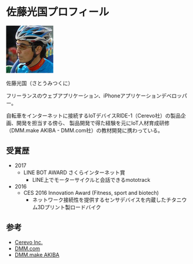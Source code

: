 # 佐藤光国プロフィール

![profile image](./me.jpg)

佐藤光国（さとうみつくに）

フリーランスのウェブアプリケーション、iPhoneアプリケーションデベロッパー。

自転車をインターネットに接続するIoTデバイスRIDE-1（Cerevo社）の製品企画、開発を担当する傍ら、
製品開発で得た経験を元にIoT人材育成研修（DMM.make AKIBA - DMM.com社）の教材開発に携わっている。

## 受賞歴

- 2017
    - LINE BOT AWARD さくらインターネット賞
        - LINE上でモーターサイクルと会話できるmototrack
- 2016
    - CES 2016 Innovation Award (Fitness, sport and biotech)
        - ネットワーク接続性を提供するセンサデバイスを内蔵したチタニウム3Dプリント製ロードバイク

## 参考

- [Cerevo Inc.](http://cerevo.com)
- [DMM.com](http://www.dmm.com/)
- [DMM.make AKIBA](http://akiba.dmm-make.com)
